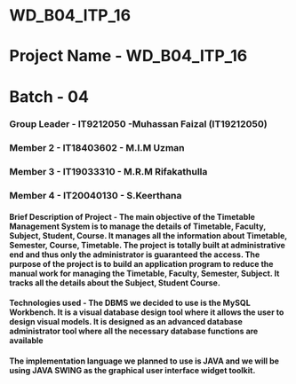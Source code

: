 # WD_B04_ITP_16
# Project Name - WD_B04_ITP_16
# Batch - 04
### Group Leader - IT9212050 -Muhassan Faizal (IT19212050)
### Member 2 - IT18403602 - M.I.M Uzman
### Member 3 - IT19033310 - M.R.M Rifakathulla
### Member 4 - IT20040130 - S.Keerthana


#### Brief Description of Project - The main objective of the Timetable Management System is to manage the details of Timetable, Faculty, Subject, Student, Course. It manages all the information about Timetable, Semester, Course, Timetable. The project is totally built at administrative end and thus only the administrator is guaranteed the access. The purpose of the project is to build an application program to reduce the manual work for managing the Timetable, Faculty, Semester, Subject. It tracks all the details about the Subject, Student Course.

#### Technologies used - The DBMS we decided to use is the MySQL Workbench. It is a visual database design tool where it allows the user to design visual models. It is designed as an advanced database administrator tool where all the necessary database functions are available
#### The implementation language we planned to use is JAVA and we will be using JAVA SWING as the graphical user interface widget toolkit.

